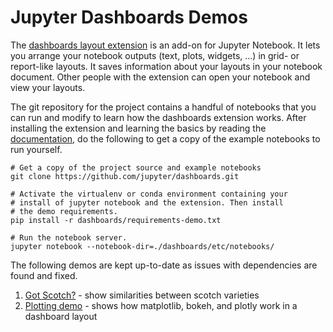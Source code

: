 # Jupyter Dashboards Demos

The [dashboards layout extension](https://github.com/jupyter/dashboards) is an
add-on for Jupyter Notebook. It lets you arrange your notebook outputs (text,
plots, widgets, ...) in grid- or report-like layouts. It saves information
about your layouts in your notebook document. Other people with the extension
can open your notebook and view your layouts.

The git repository for the project contains a handful of notebooks that you can
run and modify to learn how the dashboards extension works. After installing
the extension and learning the basics by reading the
[documentation](http://jupyter-dashboards-layout.readthedocs.io/en/latest/index.html),
do the following to get a copy of the example notebooks to run yourself.

```
# Get a copy of the project source and example notebooks
git clone https://github.com/jupyter/dashboards.git

# Activate the virtualenv or conda environment containing your
# install of jupyter notebook and the extension. Then install
# the demo requirements.
pip install -r dashboards/requirements-demo.txt

# Run the notebook server.
jupyter notebook --notebook-dir=./dashboards/etc/notebooks/
```

The following demos are kept up-to-date as issues with dependencies are found and fixed.

1. [Got Scotch?](got_scotch_demo/scotch_dashboard.ipynb) - show similarities
   between scotch varieties
2. [Plotting demo](plotting_demo.ipynb) - shows how matplotlib, bokeh, and plotly work in a dashboard layout
